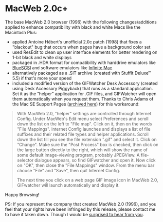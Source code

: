 # MacWeb 2.0c+
The base MacWeb 2.0 browser (1996) with the following changes/additions applied to enhance compatibility with black and white Macs like the Macintosh Plus:
- applied Antoine Hébert's unofficial 2.0c patch (1998) that fixes a "blackout" bug that occurs when pages have a background color set
- used ResEdit to clean up user interface elements for better rendering on 1-bit black and white displays
- packaged in .HDA format for compatibility with harddrive emulators like [BlueSCSI](https://bluescsi.com/) and software emulators like [Infinite Mac](https://infinitemac.org/1996/System%207.5.3)
- alternatively packaged as a .SIT archive (created with StuffIt Deluxe™ 5.5) if that's more your speed
- included a modified version of the GIFWatcher Desk Accessory (created using Desk Accessory Piggyback) that runs as a standard application. Set it as the "helper" application for .GIF files, and GIFWatcher will open them automatically when you request them. Thanks to Chris Adams of the Mac SE Support Pages ([archived here](https://ia800100.us.archive.org/0/items/macweb-evolt_browsers/macweb.htm)) for this workaround:

> With MacWeb 2.0, "helper" settings are controlled through Internet Config. Under MacWeb's Edit menu select Preferences and scroll down the list on the left to "File map". Click on it, then on the words "File Mappings". Internet Config launches and displays a list of file suffixes and their related file types and helper applications. Scroll down the list till you see the file extension ".gif" and select it. Click on "Change". Make sure the "Post Process" box is checked, then click on the large button directly to the right, which will show the name of some default image-viewing program, probably JPEGView. A file-selector dialogue appears, so find GIFwatcher and open it. Now click on "OK", then close the "File Mappings" window. From the menu bar choose "File" and "Save", then quit Internet Config.
> 
> The next time you click on a web page GIF image icon in MacWeb 2.0, GIFwatcher will launch automatically and display it. 

Happy Browsing!

PS: If you represent the company that created MacWeb 2.0 (1996), and you feel that your rights have been infringed by this release, please contact me to have it taken down. Though I would be [surprised to hear from you](https://web.archive.org/web/19990209183247/tradewave.com/products/browsers.html).
